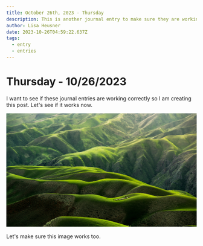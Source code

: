 ```yaml
---
title: October 26th, 2023 - Thursday
description: This is another journal entry to make sure they are working.
author: Lisa Heusner
date: 2023-10-26T04:59:22.637Z
tags:
  - entry
  - entries
---
```


# Thursday - 10/26/2023

I want to see if these journal entries are working correctly so I am creating this post. Let's see if it works now.

![Green Mountains](/src/static/img/greenmountains.jpg)

Let's make sure this image works too.